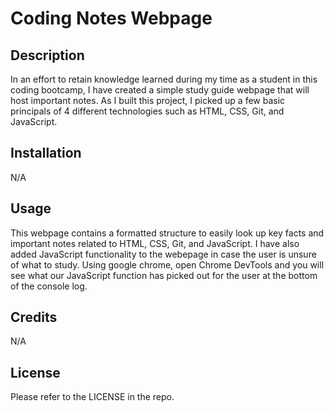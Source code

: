 # Coding Notes Webpage

## Description

In an effort to retain knowledge learned during my time as a student in this coding bootcamp, I have created a simple study guide webpage that will host important notes. As I built this project, I picked up a few basic principals of 4 different technologies such as HTML, CSS, Git, and JavaScript.

## Installation

N/A

## Usage

This webpage contains a formatted structure to easily look up key facts and important notes related to HTML, CSS, Git, and JavaScript. I have also added JavaScript functionality to the webepage in case the user is unsure of what to study. Using google chrome, open Chrome DevTools and you will see what our JavaScript function has picked out for the user at the bottom of the console log.

## Credits

N/A

## License

Please refer to the LICENSE in the repo.